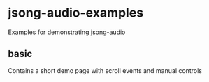# jsong-audio-examples
Examples for demonstrating jsong-audio

## basic
Contains a short demo page with scroll events and manual controls